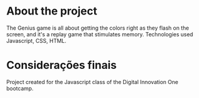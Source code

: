 <h1>About the project</h1>
The Genius game is all about getting the colors right as they flash on the screen, and it's a replay game that stimulates memory.

</h1>Technologies used</h1>
Javascript, CSS, HTML.

<h1>Considerações finais </h1>
Project created for the Javascript class of the Digital Innovation One bootcamp.

